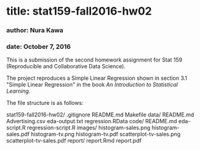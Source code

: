 # title: stat159-fall2016-hw02
### author: Nura Kawa
### date: October 7, 2016

This is a submission of the second homework assignment for Stat 159 (Reproducible and Collaborative Data Science).
  
The project reproduces a Simple Linear Regression shown in section 3.1 "Simple Linear Regression" in the book _An Introduction to Statistical Learning_.


The file structure is as follows:

stat159-fall2016-hw02/
    .gitignore
    README.md
    Makefile
    data/
      README.md
      Advertising.csv
      eda-output.txt
      regression.RData
    code/
      README.md
      eda-script.R
      regression-script.R
    images/
        histogram-sales.png
        histogram-sales.pdf
        histogram-tv.png
        histogram-tv.pdf
        scatterplot-tv-sales.png
        scatterplot-tv-sales.pdf
    report/
        report.Rmd
        report.pdf

